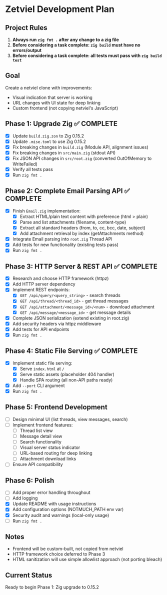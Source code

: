 # Zetviel Development Plan

## Project Rules
1. **Always run `zig fmt .` after any change to a zig file**
2. **Before considering a task complete: `zig build` must have no errors/output**
3. **Before considering a task complete: all tests must pass with `zig build test`**

## Goal
Create a netviel clone with improvements:
- Visual indication that server is working
- URL changes with UI state for deep linking
- Custom frontend (not copying netviel's JavaScript)

## Phase 1: Upgrade Zig ✅ COMPLETE
- [x] Update `build.zig.zon` to Zig 0.15.2
- [x] Update `.mise.toml` to use Zig 0.15.2
- [x] Fix breaking changes in `build.zig` (Module API, alignment issues)
- [x] Fix breaking changes in `src/main.zig` (stdout API)
- [x] Fix JSON API changes in `src/root.zig` (converted OutOfMemory to WriteFailed)
- [x] Verify all tests pass
- [x] Run `zig fmt .`

## Phase 2: Complete Email Parsing API ✅ COMPLETE
- [x] Finish `Email.zig` implementation:
  - [x] Extract HTML/plain text content with preference (html > plain)
  - [x] Parse and list attachments (filename, content-type)
  - [x] Extract all standard headers (from, to, cc, bcc, date, subject)
  - [x] Add attachment retrieval by index (getAttachments method)
- [x] Integrate Email parsing into `root.zig` Thread API
- [x] Add tests for new functionality (existing tests pass)
- [x] Run `zig fmt .`

## Phase 3: HTTP Server & REST API ✅ COMPLETE
- [x] Research and choose HTTP framework (httpz)
- [x] Add HTTP server dependency
- [x] Implement REST endpoints:
  - [x] `GET /api/query/<query_string>` - search threads
  - [x] `GET /api/thread/<thread_id>` - get thread messages
  - [x] `GET /api/attachment/<message_id>/<num>` - download attachment
  - [x] `GET /api/message/<message_id>` - get message details
- [x] Complete JSON serialization (extend existing in root.zig)
- [x] Add security headers via httpz middleware
- [x] Add tests for API endpoints
- [x] Run `zig fmt .`

## Phase 4: Static File Serving ✅ COMPLETE
- [x] Implement static file serving:
  - [x] Serve `index.html` at `/`
  - [x] Serve static assets (placeholder 404 handler)
  - [x] Handle SPA routing (all non-API paths ready)
- [x] Add `--port` CLI argument
- [x] Run `zig fmt .`

## Phase 5: Frontend Development
- [ ] Design minimal UI (list threads, view messages, search)
- [ ] Implement frontend features:
  - [ ] Thread list view
  - [ ] Message detail view
  - [ ] Search functionality
  - [ ] Visual server status indicator
  - [ ] URL-based routing for deep linking
  - [ ] Attachment download links
- [ ] Ensure API compatibility

## Phase 6: Polish
- [ ] Add proper error handling throughout
- [ ] Add logging
- [x] Update README with usage instructions
- [x] Add configuration options (NOTMUCH_PATH env var)
- [x] Security audit and warnings (local-only usage)
- [ ] Run `zig fmt .`

## Notes
- Frontend will be custom-built, not copied from netviel
- HTTP framework choice deferred to Phase 3
- HTML sanitization will use simple allowlist approach (not porting bleach)

## Current Status
Ready to begin Phase 1: Zig upgrade to 0.15.2
